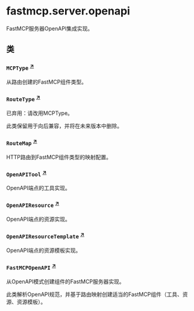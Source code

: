 # fastmcp.server.openapi

FastMCP服务器OpenAPI集成实现。

## 类

### `MCPType` <sup><a href="https://github.com/jlowin/fastmcp/blob/main/src/fastmcp/server/openapi.py#L76" target="_blank">↗</a></sup>

从路由创建的FastMCP组件类型。

### `RouteType` <sup><a href="https://github.com/jlowin/fastmcp/blob/main/src/fastmcp/server/openapi.py#L95" target="_blank">↗</a></sup>

已弃用：请改用MCPType。

此类保留用于向后兼容，并将在未来版本中删除。

### `RouteMap` <sup><a href="https://github.com/jlowin/fastmcp/blob/main/src/fastmcp/server/openapi.py#L109" target="_blank">↗</a></sup>

HTTP路由到FastMCP组件类型的映射配置。

### `OpenAPITool` <sup><a href="https://github.com/jlowin/fastmcp/blob/main/src/fastmcp/server/openapi.py#L227" target="_blank">↗</a></sup>

OpenAPI端点的工具实现。

### `OpenAPIResource` <sup><a href="https://github.com/jlowin/fastmcp/blob/main/src/fastmcp/server/openapi.py#L478" target="_blank">↗</a></sup>

OpenAPI端点的资源实现。

### `OpenAPIResourceTemplate` <sup><a href="https://github.com/jlowin/fastmcp/blob/main/src/fastmcp/server/openapi.py#L597" target="_blank">↗</a></sup>

OpenAPI端点的资源模板实现。

### `FastMCPOpenAPI` <sup><a href="https://github.com/jlowin/fastmcp/blob/main/src/fastmcp/server/openapi.py#L651" target="_blank">↗</a></sup>

从OpenAPI模式创建组件的FastMCP服务器实现。

此类解析OpenAPI规范，并基于路由映射创建适当的FastMCP组件（工具、资源、资源模板）。